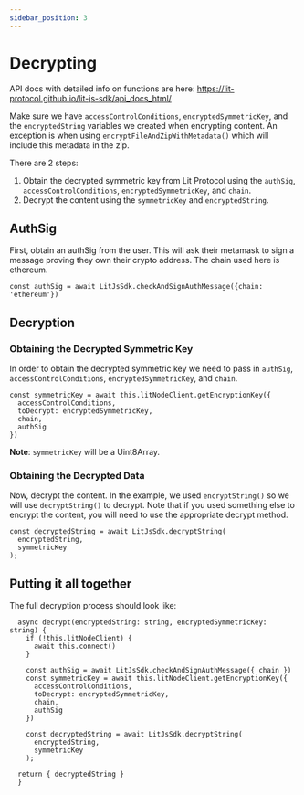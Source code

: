 ```yaml
---
sidebar_position: 3
---
```


# Decrypting
API docs with detailed info on functions are here: https://lit-protocol.github.io/lit-js-sdk/api_docs_html/

Make sure we have `accessControlConditions`, `encryptedSymmetricKey`, and the `encryptedString` variables we created when encrypting content.
An exception is when using `encryptFileAndZipWithMetadata()` which will include this metadata in the zip.

There are 2 steps:
1. Obtain the decrypted symmetric key from Lit Protocol using the `authSig`, `accessControlConditions`, `encryptedSymmetricKey`, and `chain`.
2. Decrypt the content using the `symmetricKey` and `encryptedString`.

## AuthSig
First, obtain an authSig from the user. This will ask their metamask to sign a message proving they own their crypto address. The chain used here is ethereum.

```
const authSig = await LitJsSdk.checkAndSignAuthMessage({chain: 'ethereum'})
```

## Decryption
### **Obtaining the Decrypted Symmetric Key**
In order to obtain the decrypted symmetric key we need to pass in `authSig`, `accessControlConditions`, `encryptedSymmetricKey`, and `chain`.

```
const symmetricKey = await this.litNodeClient.getEncryptionKey({
  accessControlConditions,
  toDecrypt: encryptedSymmetricKey,
  chain,
  authSig
})
```
**Note**: `symmetricKey` will be a Uint8Array.

### **Obtaining the Decrypted Data**
Now, decrypt the content. In the example, we used `encryptString()` so we will use `decryptString()` to decrypt. Note that if you used something else to encrypt the content, you will need to use the appropriate decrypt method.

```
const decryptedString = await LitJsSdk.decryptString(
  encryptedString,
  symmetricKey
);
```

## Putting it all together
The full decryption process should look like:

```
  async decrypt(encryptedString: string, encryptedSymmetricKey: string) {
    if (!this.litNodeClient) {
      await this.connect()
    }

    const authSig = await LitJsSdk.checkAndSignAuthMessage({ chain })
    const symmetricKey = await this.litNodeClient.getEncryptionKey({
      accessControlConditions,
      toDecrypt: encryptedSymmetricKey,
      chain,
      authSig
    })

    const decryptedString = await LitJsSdk.decryptString(
      encryptedString,
      symmetricKey
    );

  return { decryptedString }
  }
```


